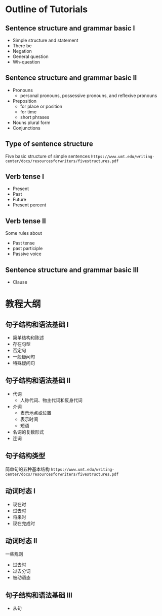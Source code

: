 # Outline of Tutorials

## Sentence structure and grammar basic I
- Simple structure and statement
- There be
- Negation
- General question
- Wh-question


## Sentence structure and grammar basic II
- Pronouns 
  - personal pronouns, possessive pronouns, and reflexive pronouns
- Preposition
  - for place or position
  - for time
  - short phrases
- Nouns plural form
- Conjunctions


## Type of sentence structure
Five basic structure of simple sentences
`https://www.umt.edu/writing-center/docs/resourcesforwriters/fivestructures.pdf`

## Verb tense I
- Present
- Past
- Future
- Present percent

## Verb tense II

Some rules about
- Past tense
- past participle 
- Passive voice


## Sentence structure and grammar basic III
- Clause



# 教程大纲

## 句子结构和语法基础 I
- 简单结构和陈述
- 存在句型
- 否定句
- 一般疑问句
- 特殊疑问句

## 句子结构和语法基础 II
- 代词
  - 人称代词、物主代词和反身代词
- 介词
  - 表示地点或位置
  - 表示时间
  - 短语
- 名词的复数形式
- 连词

## 句子结构类型
简单句的五种基本结构
`https://www.umt.edu/writing-center/docs/resourcesforwriters/fivestructures.pdf`

## 动词时态 I
- 现在时
- 过去时
- 将来时
- 现在完成时

## 动词时态 II
一些规则
- 过去时
- 过去分词
- 被动语态

## 句子结构和语法基础 III
- 从句
